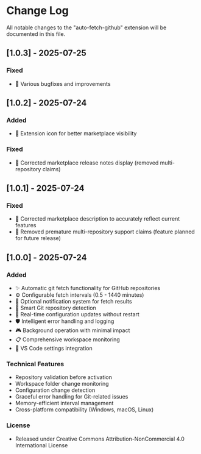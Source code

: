 # Change Log

All notable changes to the "auto-fetch-github" extension will be documented in this file.

## [1.0.3] - 2025-07-25

### Fixed
- 🐛 Various bugfixes and improvements

## [1.0.2] - 2025-07-24

### Added
- 🎨 Extension icon for better marketplace visibility

### Fixed
- 📝 Corrected marketplace release notes display (removed multi-repository claims)

## [1.0.1] - 2025-07-24

### Fixed
- 📝 Corrected marketplace description to accurately reflect current features
- 🔧 Removed premature multi-repository support claims (feature planned for future release)

## [1.0.0] - 2025-07-24

### Added
- ✨ Automatic git fetch functionality for GitHub repositories
- ⚙️ Configurable fetch intervals (0.5 - 1440 minutes)
- 🔔 Optional notification system for fetch results
- 🎯 Smart Git repository detection
- 🔄 Real-time configuration updates without restart
- 🛡️ Intelligent error handling and logging
- 🎮 Background operation with minimal impact
- 📋 Comprehensive workspace monitoring
- 🔧 VS Code settings integration

### Technical Features
- Repository validation before activation
- Workspace folder change monitoring
- Configuration change detection
- Graceful error handling for Git-related issues
- Memory-efficient interval management
- Cross-platform compatibility (Windows, macOS, Linux)

### License
- Released under Creative Commons Attribution-NonCommercial 4.0 International License